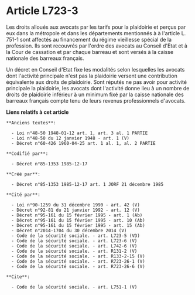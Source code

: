 # Article L723-3

Les droits alloués aux avocats par les tarifs pour la plaidoirie et perçus par eux dans la métropole et dans les départements
mentionnés à à l'article L. 751-1 sont affectés au financement du régime vieillesse spécial de la profession. Ils sont
recouvrés par l'ordre des avocats au Conseil d'Etat et à la Cour de cassation et par chaque barreau et sont versés à la
caisse nationale des barreaux français. 

Un décret en Conseil d'Etat fixe les modalités selon lesquelles les avocats dont l'activité principale n'est pas la
plaidoirie versent une contribution équivalente aux droits de plaidoirie. Sont réputés ne pas avoir pour activité principale
la plaidoirie, les avocats dont l'activité donne lieu à un nombre de droits de plaidoirie inférieur à un minimum fixé par la
caisse nationale des barreaux français compte tenu de leurs revenus professionnels d'avocats.

**Liens relatifs à cet article**

	**Anciens textes**:

	  - Loi n°48-50 1948-01-12 art. 1, art. 3 al. 1 PARTIE
	  - Loi n°48-50 du 12 janvier 1948 - art. 1 (V)
	  - Décret n°60-426 1960-04-25 art. 1 al. 1, al. 2 PARTIE

	**Codifié par**:

	  - Décret n°85-1353 1985-12-17

	**Créé par**:

	  - Décret n°85-1353 1985-12-17 art. 1 JORF 21 décembre 1985

	**Cité par**:

	  - Loi n°90-1259 du 31 décembre 1990 - art. 42 (V)
	  - Décret n°92-81 du 21 janvier 1992 - art. 12 (V)
	  - Décret n°95-161 du 15 février 1995 - art. 1 (Ab)
	  - Décret n°95-161 du 15 février 1995 - art. 10 (Ab)
	  - Décret n°95-161 du 15 février 1995 - art. 15 (Ab)
	  - Décret n°2014-1704 du 30 décembre 2014 (V)
	  - Code de la sécurité sociale. - art. L723-5 (VD)
	  - Code de la sécurité sociale. - art. L723-6 (V)
	  - Code de la sécurité sociale. - art. L742-6 (V)
	  - Code de la sécurité sociale. - art. R131-2 (V)
	  - Code de la sécurité sociale. - art. R133-2-15 (V)
	  - Code de la sécurité sociale. - art. R723-26-1 (V)
	  - Code de la sécurité sociale. - art. R723-26-6 (V)

	**Cite**:

	  - Code de la sécurité sociale. - art. L751-1 (V)
